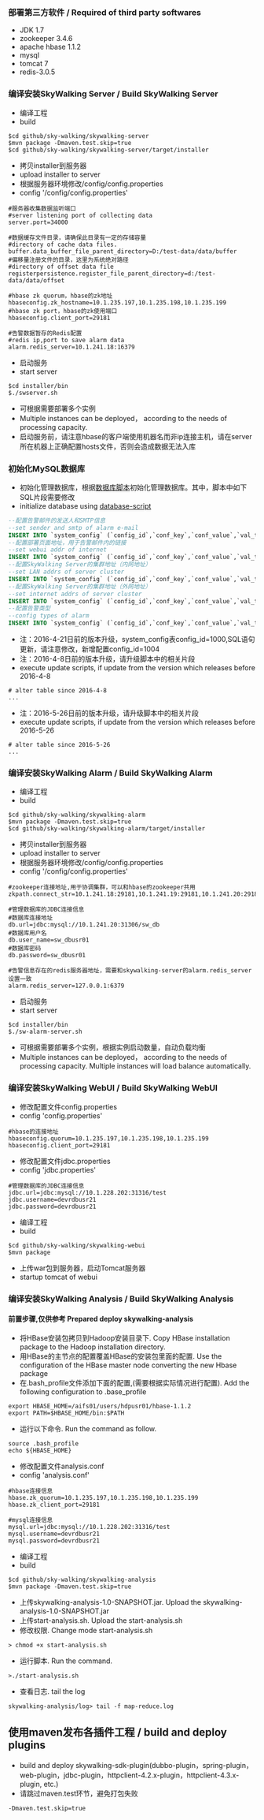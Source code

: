 ### 部署第三方软件 / Required of third party softwares
- JDK 1.7
- zookeeper 3.4.6
- apache hbase 1.1.2
- mysql
- tomcat 7
- redis-3.0.5

### 编译安装SkyWalking Server / Build SkyWalking Server
- 编译工程
- build
```shell
$cd github/sky-walking/skywalking-server
$mvn package -Dmaven.test.skip=true
$cd github/sky-walking/skywalking-server/target/installer
```
- 拷贝installer到服务器
- upload installer to server
- 根据服务器环境修改/config/config.properties
- config '/config/config.properties'
```properties
#服务器收集数据监听端口
#server listening port of collecting data
server.port=34000

#数据缓存文件目录，请确保此目录有一定的存储容量
#directory of cache data files. 
buffer.data_buffer_file_parent_directory=D:/test-data/data/buffer
#偏移量注册文件的目录，这里为系统绝对路径
#directory of offset data file
registerpersistence.register_file_parent_directory=d:/test-data/data/offset

#hbase zk quorum，hbase的zk地址
hbaseconfig.zk_hostname=10.1.235.197,10.1.235.198,10.1.235.199
#hbase zk port，hbase的zk使用端口
hbaseconfig.client_port=29181

#告警数据暂存的Redis配置
#redis ip,port to save alarm data
alarm.redis_server=10.1.241.18:16379
```
- 启动服务
- start server
```shell
$cd installer/bin
$./swserver.sh
```
- 可根据需要部署多个实例
- Multiple instances can be deployed， according to the needs of processing capacity.
- 启动服务前，请注意hbase的客户端使用机器名而非ip连接主机，请在server所在机器上正确配置hosts文件，否则会造成数据无法入库

### 初始化MySQL数据库
- 初始化管理数据库，根据[数据库脚本](https://github.com/wu-sheng/sky-walking/blob/master/skywalking-webui/src/main/sql/table.mysql)初始化管理数据库。其中，脚本中如下SQL片段需要修改
- initialize database using [database-script](https://github.com/wu-sheng/sky-walking/blob/master/skywalking-webui/src/main/sql/table.mysql)
```sql
--配置告警邮件的发送人和SMTP信息
--set sender and smtp of alarm e-mail
INSERT INTO `system_config` (`config_id`,`conf_key`,`conf_value`,`val_type`,`val_desc`,`create_time`,`sts`,`modify_time`) VALUES (1000,'mail_info','{\"mail.host\":\"mail.asiainfo.com\",\"mail.transport.protocol\":\"smtp\",\"mail.smtp.auth\":\"true\",\"mail.smtp.starttls.enable\":\"false\",\"mail.username\":\"testA\",\"mail.password\":\"******\",\"mail.sender\":\"mailSender@asiainfo.com\"}','json','默认邮件发送人信息','2015-12-10 11:54:06','A','2015-12-10 11:54:06');
--配置部署页面地址，用于告警邮件内的链接
--set webui addr of internet
INSERT INTO `system_config` (`config_id`,`conf_key`,`conf_value`,`val_type`,`val_desc`,`create_time`,`sts`,`modify_time`) VALUES (1001,'portal_addr','http://10.1.235.197:48080/skywalking/','string','默认门户地址','2015-12-10 15:23:53','A','2015-12-10 15:23:53');
--配置SkyWalking Server的集群地址（内网地址）
--set LAN addrs of server cluster
INSERT INTO `system_config` (`config_id`,`conf_key`,`conf_value`,`val_type`,`val_desc`,`create_time`,`sts`,`modify_time`) VALUES (1002,'servers_addr','10.1.235.197:34000;10.1.235.197:35000;','string','日志采集地址','2015-12-10 15:23:53','A','2015-12-10 15:23:53');
--配置SkyWalking Server的集群地址（外网地址）
--set internet addrs of server cluster
INSERT INTO `system_config` (`config_id`,`conf_key`,`conf_value`,`val_type`,`val_desc`,`create_time`,`sts`,`modify_time`) VALUES (1003,'servers_addr_1','60.194.3.183:34000;60.194.3.183:35000;60.194.3.184:34000;60.194.3.184:35000;','string','日志采集地址-外网','2015-12-10 15:23:53','A','2015-12-10 15:23:53');
--配置告警类型
--config types of alarm
INSERT INTO `system_config` (`config_id`,`conf_key`,`conf_value`,`val_type`,`val_desc`,`create_time`,`sts`,`modify_time`) VALUES ('1004', 'alarm_type_info', '[{"type":"default","label":"exception","desc":"System Exception"},{"type":"ExecuteTime-PossibleError","label":"remark","desc":"Excution Time > 5s"},{"type":"ExecuteTime-Warning","label":"remark","desc":"Excution Time > 500ms"}]', 'json', '告警类型', '2016-04-18 16:04:51', 'A', '2016-04-18 16:04:53');
```
- 注：2016-4-21日前的版本升级，system_config表config_id=1000,SQL语句更新，请注意修改，新增配置config_id=1004
- 注：2016-4-8日前的版本升级，请升级脚本中的相关片段
- execute update scripts, if update from the version which releases before 2016-4-8
```
# alter table since 2016-4-8
...
```
- 注：2016-5-26日前的版本升级，请升级脚本中的相关片段
- execute update scripts, if update from the version which releases before 2016-5-26
```
# alter table since 2016-5-26
...
```


### 编译安装SkyWalking Alarm / Build SkyWalking Alarm
- 编译工程
- build
```shell
$cd github/sky-walking/skywalking-alarm
$mvn package -Dmaven.test.skip=true
$cd github/sky-walking/skywalking-alarm/target/installer
```
- 拷贝installer到服务器
- upload installer to server
- 根据服务器环境修改/config/config.properties
- config '/config/config.properties'
```properties
#zookeeper连接地址,用于协调集群，可以和hbase的zookeeper共用
zkpath.connect_str=10.1.241.18:29181,10.1.241.19:29181,10.1.241.20:29181

#管理数据库的JDBC连接信息
#数据库连接地址
db.url=jdbc:mysql://10.1.241.20:31306/sw_db
#数据库用户名
db.user_name=sw_dbusr01
#数据库密码
db.password=sw_dbusr01

#告警信息存在的redis服务器地址，需要和skywalking-server的alarm.redis_server设置一致
alarm.redis_server=127.0.0.1:6379
```
- 启动服务
- start server
```shell
$cd installer/bin
$./sw-alarm-server.sh
```
- 可根据需要部署多个实例，根据实例启动数量，自动负载均衡
- Multiple instances can be deployed， according to the needs of processing capacity. Multiple instances will load balance automatically.

### 编译安装SkyWalking WebUI / Build SkyWalking WebUI
- 修改配置文件config.properties
- config 'config.properties'
```properties
#hbase的连接地址
hbaseconfig.quorum=10.1.235.197,10.1.235.198,10.1.235.199
hbaseconfig.client_port=29181
```
- 修改配置文件jdbc.properties
- config 'jdbc.properties'
```properties
#管理数据库的JDBC连接信息
jdbc.url=jdbc:mysql://10.1.228.202:31316/test
jdbc.username=devrdbusr21
jdbc.password=devrdbusr21
```
- 编译工程
- build
```shell
$cd github/sky-walking/skywalking-webui
$mvn package
```

- 上传war包到服务器，启动Tomcat服务器
- startup tomcat of webui

### 编译安装SkyWalking Analysis / Build SkyWalking Analysis
#### 前置步骤,仅供参考 Prepared deploy skywalking-analysis
- 将HBase安装包拷贝到Hadoop安装目录下. Copy HBase installation package to the Hadoop installation directory.
- 用HBase的主节点的配置覆盖HBase的安装包里面的配置. Use the configuration of the HBase master node converting the new Hbase package
- 在.bash_profile文件添加下面的配置,(需要根据实际情况进行配置). Add the following configuration to .base_profile
```
export HBASE_HOME=/aifs01/users/hdpusr01/hbase-1.1.2
export PATH=$HBASE_HOME/bin:$PATH
```
- 运行以下命令. Run the command as follow.
```
source .bash_profile
echo ${HBASE_HOME}
```

- 修改配置文件analysis.conf
- config 'analysis.conf'
```
#hbase连接信息
hbase.zk_quorum=10.1.235.197,10.1.235.198,10.1.235.199
hbase.zk_client_port=29181

#mysql连接信息
mysql.url=jdbc:mysql://10.1.228.202:31316/test
mysql.username=devrdbusr21
mysql.password=devrdbusr21
```

- 编译工程
- build
```shell
$cd github/sky-walking/skywalking-analysis
$mvn package -Dmaven.test.skip=true
```

- 上传skywalking-analysis-1.0-SNAPSHOT.jar. Upload the skywalking-analysis-1.0-SNAPSHOT.jar
- 上传start-analysis.sh. Upload the start-analysis.sh
- 修改权限. Change mode start-analysis.sh
```
> chmod +x start-analysis.sh
```

- 运行脚本. Run the command.
```
>./start-analysis.sh
```

- 查看日志. tail the log
```
skywalking-analysis/log> tail -f map-reduce.log
```

## 使用maven发布各插件工程 / build and deploy plugins
- build and deploy skywalking-sdk-plugin(dubbo-plugin，spring-plugin，web-plugin，jdbc-plugin，httpclient-4.2.x-plugin，httpclient-4.3.x-plugin, etc.)
- 请跳过maven.test环节，避免打包失败
```properties
-Dmaven.test.skip=true
```

